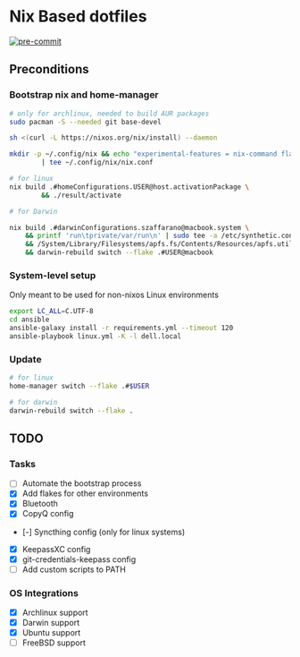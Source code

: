 # Nix Based dotfiles

[![pre-commit](https://github.com/szaffarano/nix-dotfiles/actions/workflows/pre-commit.yml/badge.svg)](https://github.com/szaffarano/nix-dotfiles/actions/workflows/pre-commit.yml)

## Preconditions

### Bootstrap nix and home-manager

```sh
# only for archlinux, needed to build AUR packages
sudo pacman -S --needed git base-devel

sh <(curl -L https://nixos.org/nix/install) --daemon

mkdir -p ~/.config/nix && echo "experimental-features = nix-command flakes" \
        | tee ~/.config/nix/nix.conf

# for linux
nix build .#homeConfigurations.USER@host.activationPackage \
        && ./result/activate

# for Darwin

nix build .#darwinConfigurations.szaffarano@macbook.system \
    && printf 'run\tprivate/var/run\n' | sudo tee -a /etc/synthetic.conf \
    && /System/Library/Filesystems/apfs.fs/Contents/Resources/apfs.util -t \
    && darwin-rebuild switch --flake .#USER@macbook
```

### System-level setup

Only meant to be used for non-nixos Linux environments

```sh
export LC_ALL=C.UTF-8
cd ansible
ansible-galaxy install -r requirements.yml --timeout 120
ansible-playbook linux.yml -K -l dell.local
```

### Update

```sh
# for linux
home-manager switch --flake .#$USER

# for darwin
darwin-rebuild switch --flake .
```

## TODO

### Tasks

- [ ] Automate the bootstrap process
- [X] Add flakes for other environments
- [X] Bluetooth
- [X] CopyQ config
- [-] Syncthing config (only for linux systems)
- [X] KeepassXC config
- [X] git-credentials-keepass config
- [ ] Add custom scripts to PATH

### OS Integrations

- [X] Archlinux support
- [X] Darwin support
- [X] Ubuntu support
- [ ] FreeBSD support
